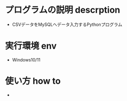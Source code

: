 # プログラムの説明 descrption
* CSVデータをMySQLへデータ入力するPythonプログラム

# 実行環境 env
* Windows10/11

# 使い方 how to
* 

